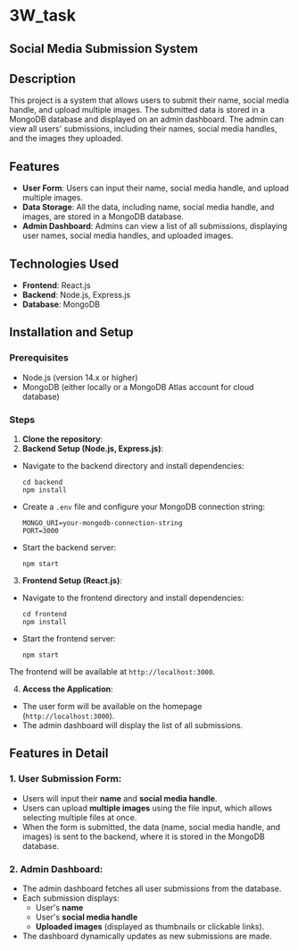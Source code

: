 # 3W_task
## Social Media Submission System

## Description
This project is a system that allows users to submit their name, social media handle, and upload multiple images. The submitted data is stored in a MongoDB database and displayed on an admin dashboard. The admin can view all users' submissions, including their names, social media handles, and the images they uploaded.

## Features

- **User Form**: Users can input their name, social media handle, and upload multiple images.
- **Data Storage**: All the data, including name, social media handle, and images, are stored in a MongoDB database.
- **Admin Dashboard**: Admins can view a list of all submissions, displaying user names, social media handles, and uploaded images.

## Technologies Used

- **Frontend**: React.js
- **Backend**: Node.js, Express.js
- **Database**: MongoDB

## Installation and Setup

### Prerequisites
- Node.js (version 14.x or higher)
- MongoDB (either locally or a MongoDB Atlas account for cloud database)

### Steps

1. **Clone the repository**:
2. **Backend Setup (Node.js, Express.js)**:
- Navigate to the backend directory and install dependencies:
  ```
  cd backend
  npm install
  ```
- Create a `.env` file and configure your MongoDB connection string:
  ```
  MONGO_URI=your-mongodb-connection-string
  PORT=3000
  ```
- Start the backend server:
  ```
  npm start
  ```

3. **Frontend Setup (React.js)**:
- Navigate to the frontend directory and install dependencies:
  ```
  cd frontend
  npm install
  ```
- Start the frontend server:
  ```
  npm start
  ```
The frontend will be available at `http://localhost:3000`.

4. **Access the Application**:
- The user form will be available on the homepage (`http://localhost:3000`).
- The admin dashboard will display the list of all submissions.

## Features in Detail

### 1. **User Submission Form**:
- Users will input their **name** and **social media handle**.
- Users can upload **multiple images** using the file input, which allows selecting multiple files at once.
- When the form is submitted, the data (name, social media handle, and images) is sent to the backend, where it is stored in the MongoDB database.

### 2. **Admin Dashboard**:
- The admin dashboard fetches all user submissions from the database.
- Each submission displays:
  - User's **name**
  - User's **social media handle**
  - **Uploaded images** (displayed as thumbnails or clickable links).
- The dashboard dynamically updates as new submissions are made.


